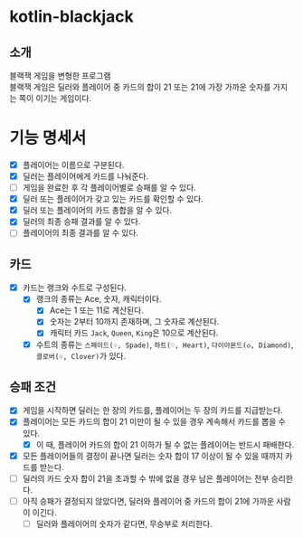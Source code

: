 # kotlin-blackjack

## 소개

블랙잭 게임을 변형한 프로그램  
블랙잭 게임은 딜러와 플레이어 중 카드의 합이 21 또는 21에 가장 가까운 숫자를 가지는 쪽이 이기는 게임이다.

# 기능 명세서

- [x] 플레이어는 이름으로 구분된다.
- [x] 딜러는 플레이어에게 카드를 나눠준다.
- [ ] 게임을 완료한 후 각 플레이어별로 승패를 알 수 있다.
- [x] 딜러 또는 플레이어가 갖고 있는 카드를 확인할 수 있다.
- [x] 딜러 또는 플레이어의 카드 총합을 알 수 있다.
- [x] 딜러의 최종 승패 결과를 알 수 있다.
- [ ] 플레이어의 최종 결과를 알 수 있다.

## 카드

- [x] 카드는 랭크와 수트로 구성된다.
    - [x] 랭크의 종류는 Ace, 숫자, 캐릭터이다.
        - [x] Ace는 1 또는 11로 계산된다.
        - [x] 숫자는 2부터 10까지 존재하며, 그 숫자로 계산된다.
        - [x] 캐릭터 카드 `Jack`, `Queen`, `King`은 10으로 계산된다.
    - [x] 수트의 종류는 `스페이드(♤, Spade)`, `하트(♡, Heart)`, `다이아몬드(◇, Diamond)`, `클로버(♧, Clover)`가 있다.

## 승패 조건

- [x] 게임을 시작하면 딜러는 한 장의 카드를, 플레이어는 두 장의 카드를 지급받는다.
- [x] 플레이어는 모든 카드의 합이 21 미만이 될 수 있을 경우 계속해서 카드를 뽑을 수 있다.
    - [x] 이 때, 플레이어 카드의 합이 21 이하가 될 수 없는 플레이어는 반드시 패배한다.
- [x] 모든 플레이어들의 결정이 끝나면 딜러는 숫자 합이 17 이상이 될 수 있을 때까지 카드를 받는다.
- [ ] 딜러의 카드 숫자 합이 21을 초과할 수 밖에 없을 경우 남은 플레이어는 전부 승리한다.
- [ ] 아직 승패가 결정되지 않았다면, 딜러와 플레이어 중 카드의 합이 21에 가까운 사람이 이긴다.
    - [ ] 딜러와 플레이어의 숫자가 같다면, 무승부로 처리한다.

